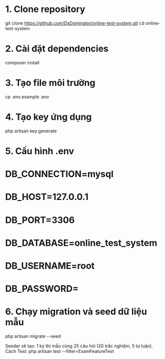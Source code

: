 # 1. Clone repository
git clone https://github.com/DsDominator/online-test-system.git
cd online-test-system

# 2. Cài đặt dependencies
composer install

# 3. Tạo file môi trường
cp .env.example .env

# 4. Tạo key ứng dụng
php artisan key:generate

# 5. Cấu hình .env
# DB_CONNECTION=mysql
# DB_HOST=127.0.0.1
# DB_PORT=3306
# DB_DATABASE=online_test_system
# DB_USERNAME=root
# DB_PASSWORD=

# 6. Chạy migration và seed dữ liệu mẫu
php artisan migrate --seed


Seeder sẽ tạo:
1 kỳ thi mẫu cùng 25 câu hỏi (20 trắc nghiệm, 5 tự luận).
Cách Test:
php artisan test --filter=ExamFeatureTest

